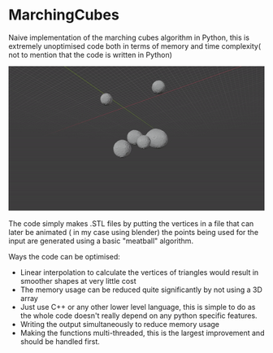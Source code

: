 # MarchingCubes

Naive implementation of the marching cubes algorithm in Python, this is extremely unoptimised code both in terms of memory and time complexity( not to mention that the code is written in Python)

![](./anim.gif)

The code simply makes .STL files by putting the vertices in a file that can later be animated ( in my case using blender) the points being used for the input are generated using a basic "meatball" algorithm.

Ways the code can be optimised:
- Linear interpolation to calculate the vertices of triangles would result in smoother shapes at very little cost
- The memory usage can be reduced quite significantly by not using a 3D array
- Just use C++ or any other lower level language, this is simple to do as the whole code doesn't really depend on any python specific features.
- Writing the output simultaneously to reduce memory usage
- Making the functions multi-threaded, this is the largest improvement and should be handled first.
